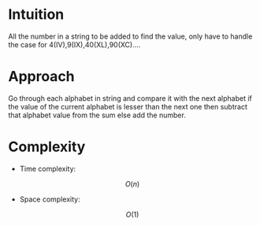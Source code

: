 # Intuition
<!-- Describe your first thoughts on how to solve this problem. -->
All the number in a string to be added to find the value, only have to handle the case for 4(IV),9(IX),40(XL),90(XC)....

# Approach
<!-- Describe your approach to solving the problem. -->
Go through each alphabet in string and compare it with the next alphabet if the value of the current alphabet is lesser than the next one then subtract that alphabet value from the sum else add the number.

# Complexity
- Time complexity:
<!-- Add your time complexity here, e.g. $$O(n)$$ -->
$$O(n)$$

- Space complexity:
<!-- Add your space complexity here, e.g. $$O(n)$$ -->
$$O(1)$$ 